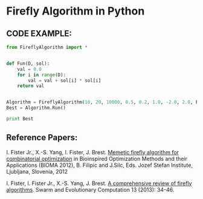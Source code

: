 # Firefly Algorithm in Python

## CODE EXAMPLE:

```python
from FireflyAlgorithm import *


def Fun(D, sol):
    val = 0.0
    for i in range(D):
        val = val + sol[i] * sol[i]
    return val


Algorithm = FireflyAlgorithm(10, 20, 10000, 0.5, 0.2, 1.0, -2.0, 2.0, Fun)
Best = Algorithm.Run()

print Best
```

## Reference Papers:

I. Fister Jr.,  X.-S. Yang,  I. Fister, J. Brest. [Memetic firefly algorithm for combinatorial optimization](http://www.iztok-jr-fister.eu/static/publications/44.pdf) in Bioinspired Optimization Methods and their Applications (BIOMA 2012), B. Filipic and J.Silc, Eds. 
Jozef Stefan Institute, Ljubljana, Slovenia, 2012 

I. Fister, I. Fister Jr.,  X.-S. Yang, J. Brest. [A comprehensive review of firefly algorithms](http://www.iztok-jr-fister.eu/static/publications/23.pdf). Swarm and Evolutionary Computation 13 (2013): 34-46.
